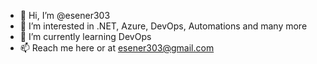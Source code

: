 - 👋 Hi, I’m @esener303
- 👀 I’m interested in .NET, Azure, DevOps, Automations and many more
- 🌱 I’m currently learning DevOps
- 📫 Reach me here or at esener303@gmail.com 

<!---
esener303/esener303 is a ✨ special ✨ repository because its `README.md` (this file) appears on your GitHub profile.
You can click the Preview link to take a look at your changes.
--->
